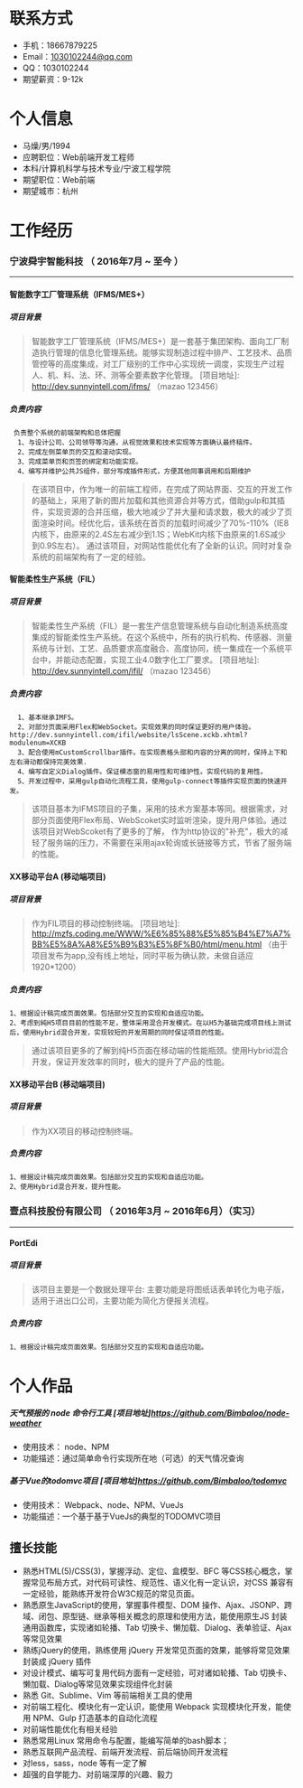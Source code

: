 # 联系方式
* 手机：18667879225
* Email：1030102244@qq.com
* QQ：1030102244
* 期望薪资：9-12k


# 个人信息
* 马燥/男/1994
* 应聘职位：Web前端开发工程师
* 本科/计算机科学与技术专业/宁波工程学院
* 期望职位：Web前端
* 期望城市：杭州

# 工作经历
### 宁波舜宇智能科技 （ 2016年7月 ~ 至今 ）
---------
#### 智能数字工厂管理系统（IFMS/MES+）
##### 项目背景
>  智能数字工厂管理系统（IFMS/MES+）是一套基于集团架构、面向工厂制造执行管理的信息化管理系统。能够实现制造过程中排产、工艺技术、品质管控等的高度集成，对工厂级别的工作中心实现统一调度，实现生产过程人、机、料、法、环、测等全要素数字化管理。
[项目地址]: http://dev.sunnyintell.com/ifms/ （mazao 123456）

##### 负责内容
     负责整个系统的前端架构和总体把握
      1、与设计公司、公司领导等沟通，从视觉效果和技术实现等方面确认最终稿件。
      2、完成左侧菜单页的交互和滚动实现。
      3、完成菜单页和页签的绑定和功能实现。
      4、编写并维护公共JS组件，部分写成插件形式，方便其他同事调用和后期维护

> 在该项目中，作为唯一的前端工程师，在完成了网站界面、交互的开发工作的基础上，采用了新的图片加载和其他资源合并等方式，借助gulp和其插件，实现资源的合并压缩，极大地减少了并大量和请求数，极大的减少了页面渲染时间。经优化后，该系统在首页的加载时间减少了70%-110%（IE8内核下，由原来的2.4S左右减少到1.1S；WebKit内核下由原来的1.6S减少到0.9S左右）。
通过该项目，对网站性能优化有了全新的认识。同时对复杂系统的前端架构有了一定的经验。

  
  
#### 智能柔性生产系统（FIL）
##### 项目背景
>  智能柔性生产系统（FIL）是一套生产信息管理系统与自动化制造系统高度集成的智能柔性生产系统。在这个系统中，所有的执行机构、传感器、测量系统与计划、工艺、品质要求高度融合、高度协同，统一集成在一个系统平台中，并能动态配置，实现工业4.0数字化工厂要求。
[项目地址]: http://dev.sunnyintell.com/ifil/ （mazao 123456）

##### 负责内容
      1、基本继承IMFS。
      2、对部分页面采用Flex和WebSocket。实现效果的同时保证更好的用户体验。 http://dev.sunnyintell.com/ifil/website/lsScene.xckb.xhtml?modulenum=XCKB
      3、配合使用mCustomScrollbar插件。在实现表格头部和内容的分离的同时，保持上下和左右滑动都保持完美效果.
      4、编写自定义Dialog插件。保证模态窗的易用性和可维护性。实现代码的复用性。
      5、开发过程中，采用gulp自动化流程工具，使用gulp-connect等插件实现页面的快速开发。

> 该项目基本为IFMS项目的子集，采用的技术方案基本等同。根据需求，对部分页面使用Flex布局、WebScoket实时监听渲染，提升用户体验。通过该项目对WebScoket有了更多的了解，
作为http协议的"补充"，极大的减轻了服务端的压力，不需要在采用ajax轮询或长链接等方式，节省了服务端的性能。


#### XX移动平台A (移动端项目)
##### 项目背景
>  作为FIL项目的移动控制终端。
[项目地址]: http://mzfs.coding.me/WWW/%E6%85%88%E5%85%B4%E7%A7%BB%E5%8A%A8%E5%B9%B3%E5%8F%B0/html/menu.html （由于项目发布为app,没有线上地址，同时平板为确认款，未做自适应1920*1200）

##### 负责内容
    1、根据设计稿完成页面效果。包括部分交互的实现和自适应功能。
    2、考虑到純H5项目目前的性能不足，整体采用混合开发模式。在以H5为基础完成项目线上测试后，使用Hybrid混合开发，实现较短的开发周期的同时保证项目的性能。


> 通过该项目更多的了解到纯H5页面在移动端的性能瓶颈。使用Hybrid混合开发，保证开发效率的同时，极大的提升了产品的性能。

#### XX移动平台B (移动端项目)
##### 项目背景
>  作为XX项目的移动控制终端。

##### 负责内容
    1、根据设计稿完成页面效果。包括部分交互的实现和自适应功能。
    2、使用Hybrid混合开发，提升性能。

### 壹点科技股份有限公司 （ 2016年3月 ~ 2016年6月）（实习）
---------

#### PortEdi
##### 项目背景
>  该项目主要是一个数据处理平台:
   主要功能是将图纸话表单转化为电子版，适用于进出口公司，主要功能为简化方便报关流程。


##### 负责内容
    1、根据设计稿完成页面效果。包括部分交互的实现和自适应功能。



# 个人作品
##### 天气预报的 node 命令行工具 [项目地址]https://github.com/Bimbaloo/node-weather
- 使用技术： node、NPM
- 功能描述：通过简单命令行实现所在地（可选）的天气情况查询

##### 基于Vue的todomvc项目 [项目地址]https://github.com/Bimbaloo/todomvc
- 使用技术： Webpack、node、NPM、VueJs
- 功能描述：一个基于基于VueJs的典型的TODOMVC项目


## 擅长技能 

* 熟悉HTML(5)/CSS(3)，掌握浮动、定位、盒模型、BFC 等CSS核心概念，掌握常见布局方式，对代码可读性、规范性、语义化有一定认识，对CSS 兼容有一定经验，能熟练开发符合W3C规范的常见页面。
* 熟悉原生JavaScript的使用，掌握事件模型、DOM 操作、Ajax、JSONP、跨域、闭包、原型链、继承等相关概念的原理和使用方法，能使用原生JS 封装通用函数库，实现诸如轮播、Tab 切换卡、懒加载、Dialog、表单验证、Ajax 等常见效果
* 熟练jQuery的使用，熟练使用 jQuery 开发常见页面的效果，能够将常见效果封装成 jQuery 插件
* 对设计模式、编写可复用代码方面有一定经验，可对诸如轮播、Tab 切换卡、懒加载、Dialog等常见效果实现组件化封装
* 熟悉 Git、Sublime、Vim 等前端相关工具的使用
* 对前端工程化、模块化有一定认识，能使用 Webpack 实现模块化开发，能使用 NPM、Gulp 打造基本的自动化流程
* 对前端性能优化有相关经验
* 熟悉常用Linux 常用命令与配置，能编写简单的bash脚本；
* 熟悉互联网产品流程、前端开发流程、前后端协同开发流程
* 对less，sass，node 等有一定了解
* 超强的自学能力、对前端深厚的兴趣、毅力

